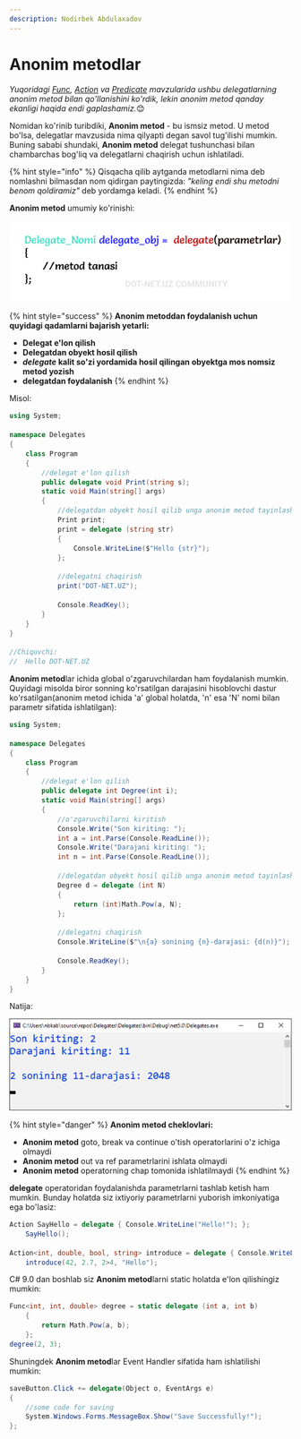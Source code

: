 ```yaml
---
description: Nodirbek Abdulaxadov
---
```


# Anonim metodlar

_Yuqoridagi [Func](https://docs.dot-net.uz/c-.net/basic/yuqori-daraja/delegatlar/func-delegati), [Action](https://docs.dot-net.uz/c-.net/basic/yuqori-daraja/delegatlar/action-delegati) va [Predicate](https://docs.dot-net.uz/c-.net/basic/yuqori-daraja/delegatlar/predicate-delegati) mavzularida ushbu delegatlarning anonim metod bilan qo'llanishini ko'rdik, lekin anonim metod qanday ekanligi haqida endi  gaplashamiz._😊

Nomidan ko'rinib turibdiki, **Anonim metod** - bu ismsiz metod. U metod bo'lsa, delegatlar mavzusida nima qilyapti degan savol tug'ilishi mumkin.  Buning sababi shundaki, **Anonim metod** delegat tushunchasi bilan chambarchas bog'liq va delegatlarni chaqirish uchun ishlatiladi.

{% hint style="info" %}
Qisqacha qilib aytganda metodlarni nima deb nomlashni bilmasdan nom qidirgan paytingizda: _"keling endi shu metodni benom qoldiramiz"_ deb yordamga keladi.
{% endhint %}

**Anonim metod** umumiy ko'rinishi:

![](../../../../.gitbook/assets/anonim11.png)

{% hint style="success" %}
**Anonim metoddan foydalanish uchun quyidagi qadamlarni bajarish yetarli:**
* **Delegat e'lon qilish**
* **Delegatdan obyekt hosil qilish**
* **_delegate_ kalit so'zi yordamida hosil qilingan obyektga mos nomsiz metod yozish**
* **delegatdan foydalanish**
{% endhint %}

Misol:

```csharp
using System;

namespace Delegates
{
    class Program
    {
        //delegat e'lon qilish
        public delegate void Print(string s);
        static void Main(string[] args)
        {
            //delegatdan obyekt hosil qilib unga anonim metod tayinlash
            Print print;
            print = delegate (string str)
            {
                Console.WriteLine($"Hello {str}");
            };

            //delegatni chaqirish
            print("DOT-NET.UZ");

            Console.ReadKey();
        }
    }
}

//Chiquvchi:
//  Hello DOT-NET.UZ
```

**Anonim metod**lar ichida global o'zgaruvchilardan ham foydalanish mumkin. Quyidagi misolda biror sonning ko'rsatilgan darajasini hisoblovchi dastur ko'rsatilgan(anonim metod ichida 'a' global holatda, 'n' esa 'N' nomi bilan parametr sifatida ishlatilgan):

```csharp
using System;

namespace Delegates
{
    class Program
    {
        //delegat e'lon qilish
        public delegate int Degree(int i);
        static void Main(string[] args)
        {
            //o'zgaruvchilarni kiritish
            Console.Write("Son kiriting: ");
            int a = int.Parse(Console.ReadLine());
            Console.Write("Darajani kiriting: ");
            int n = int.Parse(Console.ReadLine());

            //delegatdan obyekt hosil qilib unga anonim metod tayinlash
            Degree d = delegate (int N)
            {
                return (int)Math.Pow(a, N);
            };

            //delegatni chaqirish
            Console.WriteLine($"\n{a} sonining {n}-darajasi: {d(n)}");

            Console.ReadKey();
        }
    }
}
```

Natija:

![](../../../../.gitbook/assets/anonim2.png)

{% hint style="danger" %}
**Anonim metod cheklovlari:**
* **Anonim metod** goto, break va continue o'tish operatorlarini o'z ichiga olmaydi
* **Anonim metod** out va ref parametrlarini ishlata olmaydi
* **Anonim metod** operatorning chap tomonida ishlatilmaydi
{% endhint %}

**delegate** operatoridan foydalanishda parametrlarni tashlab ketish ham mumkin. Bunday holatda siz ixtiyoriy parametrlarni yuborish imkoniyatiga ega bo'lasiz:

```csharp
Action SayHello = delegate { Console.WriteLine("Hello!"); };
    SayHello();

Action<int, double, bool, string> introduce = delegate { Console.WriteLine("This method can be called with any parameters!"); };
    introduce(42, 2.7, 2>4, "Hello");
```

C# 9.0 dan boshlab siz **Anonim metod**larni static holatda e'lon qilishingiz mumkin:

```csharp
Func<int, int, double> degree = static delegate (int a, int b)
    {
        return Math.Pow(a, b);
    };
degree(2, 3);
```

Shuningdek **Anonim metod**lar Event Handler sifatida ham ishlatilishi mumkin:

```csharp
saveButton.Click += delegate(Object o, EventArgs e)
{ 
    //some code for saving
    System.Windows.Forms.MessageBox.Show("Save Successfully!"); 
};
```
